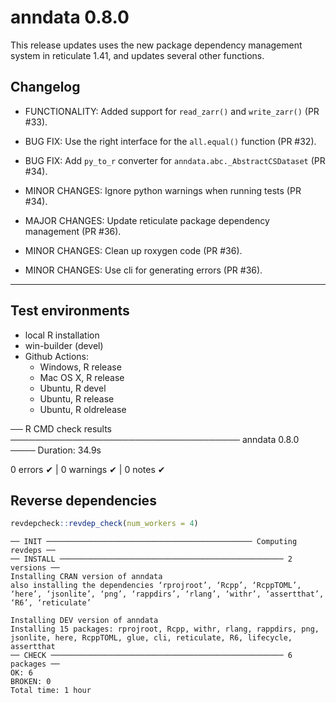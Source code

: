 # anndata 0.8.0

This release updates uses the new package dependency management system in reticulate 1.41, and updates several other functions.

## Changelog

* FUNCTIONALITY: Added support for `read_zarr()` and `write_zarr()` (PR #33).

* BUG FIX: Use the right interface for the `all.equal()` function (PR #32).

* BUG FIX: Add `py_to_r` converter for `anndata.abc._AbstractCSDataset` (PR #34).

* MINOR CHANGES: Ignore python warnings when running tests (PR #34).

* MAJOR CHANGES: Update reticulate package dependency management (PR #36).

* MINOR CHANGES: Clean up roxygen code (PR #36).

* MINOR CHANGES: Use cli for generating errors (PR #36).

--------------------------------------------------------------------------

## Test environments
* local R installation
* win-builder (devel)
* Github Actions: 
  - Windows, R release
  - Mac OS X, R release
  - Ubuntu, R devel
  - Ubuntu, R release
  - Ubuntu, R oldrelease

── R CMD check results ───────────────────────────────────── anndata 0.8.0 ────
Duration: 34.9s

0 errors ✔ | 0 warnings ✔ | 0 notes ✔

## Reverse dependencies

```r
revdepcheck::revdep_check(num_workers = 4)
```

    ── INIT ────────────────────────────────────────────── Computing revdeps ──
    ── INSTALL ────────────────────────────────────────────────── 2 versions ──
    Installing CRAN version of anndata
    also installing the dependencies ‘rprojroot’, ‘Rcpp’, ‘RcppTOML’, ‘here’, ‘jsonlite’, ‘png’, ‘rappdirs’, ‘rlang’, ‘withr’, ‘assertthat’, ‘R6’, ‘reticulate’

    Installing DEV version of anndata
    Installing 15 packages: rprojroot, Rcpp, withr, rlang, rappdirs, png, jsonlite, here, RcppTOML, glue, cli, reticulate, R6, lifecycle, assertthat
    ── CHECK ──────────────────────────────────────────────────── 6 packages ──
    OK: 6
    BROKEN: 0
    Total time: 1 hour
